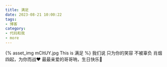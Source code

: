 ```yaml
---
title: 满足
date: 2023-08-21 10:00:22
tags:
- 博客
category:
- 代码和我
- more
---
```

{% asset_img mCItUY.jpg This is 满足 %}
我们说
只为你的笑容 不被辜负
肖烟四起，为你而战❤
最最亲爱的哥哥呐，生日快乐🐰